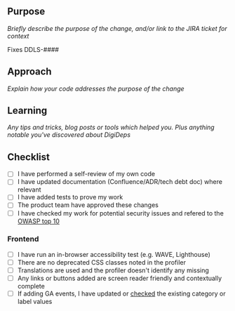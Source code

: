 ## Purpose
_Briefly describe the purpose of the change, and/or link to the JIRA ticket for context_

Fixes DDLS-####

## Approach
_Explain how your code addresses the purpose of the change_

## Learning
_Any tips and tricks, blog posts or tools which helped you. Plus anything notable you've discovered about DigiDeps_

## Checklist
- [ ] I have performed a self-review of my own code
- [ ] I have updated documentation (Confluence/ADR/tech debt doc) where relevant
- [ ] I have added tests to prove my work
- [ ] The product team have approved these changes
- [ ] I have checked my work for potential security issues and refered to the [OWASP top 10](https://owasp.org/www-project-top-ten/)

### Frontend
- [ ] I have run an in-browser accessibility test (e.g. WAVE, Lighthouse)
- [ ] There are no deprecated CSS classes noted in the profiler
- [ ] Translations are used and the profiler doesn't identify any missing
- [ ] Any links or buttons added are screen reader friendly and contextually complete
- [ ] If adding GA events, I have updated or [checked](docs/runbooks/GOOGLE-ANALYTICS.md) the existing category or label values
